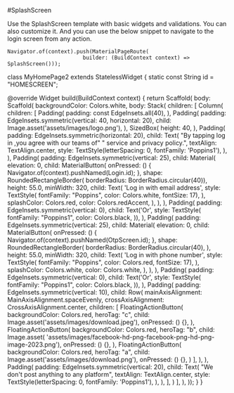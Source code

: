 #SplashScreen

Use the SplashScreen template with basic widgets and validations. You can also customize it. And you can use the below snippet to navigate to the login screen from any action.

````
Navigator.of(context).push(MaterialPageRoute(
                        builder: (BuildContext context) => SplashScreen()));
````
class MyHomePage2 extends StatelessWidget {
  static const String id = "HOMESCREEN";

  @override
  Widget build(BuildContext context) {
    return Scaffold(
        body: Scaffold(
      backgroundColor: Colors.white,
      body: Stack(
        children: <Widget>[
          Column(
            children: <Widget>[
              Padding(
                padding: const EdgeInsets.all(40),
              ),
              Padding(
                padding: EdgeInsets.symmetric(vertical: 40, horizontal: 20),
                child: Image.asset('assets/images/logo.png'),
              ),
              SizedBox(
                height: 40,
              ),
              Padding(
                padding: EdgeInsets.symmetric(horizontal: 20),
                child: Text(
                  "By tapping log in ,you agree with our teams of"
                  " service and privacy policy.",
                  textAlign: TextAlign.center,
                  style: TextStyle(letterSpacing: 0, fontFamily: 'Poppins1'),
                ),
              ),
              Padding(
                padding: EdgeInsets.symmetric(vertical: 25),
                child: Material(
                  elevation: 0,
                  child: MaterialButton(
                    onPressed: () {
                      Navigator.of(context).pushNamed(Login.id);
                    },
                    shape: RoundedRectangleBorder(
                        borderRadius: BorderRadius.circular(40)),
                    height: 55.0,
                    minWidth: 320,
                    child: Text(
                      'Log in with email address',
                      style: TextStyle(
                          fontFamily: "Poppins",
                          color: Colors.white,
                          fontSize: 17),
                    ),
                    splashColor: Colors.red,
                    color: Colors.redAccent,
                  ),
                ),
              ),
              Padding(
                padding: EdgeInsets.symmetric(vertical: 0),
                child: Text('Or',
                    style: TextStyle(
                      fontFamily: "Poppins1",
                      color: Colors.black,
                    )),
              ),
              Padding(
                padding: EdgeInsets.symmetric(vertical: 25),
                child: Material(
                  elevation: 0,
                  child: MaterialButton(
                    onPressed: () {
                      Navigator.of(context).pushNamed(OtpScreen.id);
                    },
                    shape: RoundedRectangleBorder(
                      borderRadius: BorderRadius.circular(40),
                    ),
                    height: 55.0,
                    minWidth: 320,
                    child: Text(
                      'Log in with phone number',
                      style: TextStyle(
                          fontFamily: "Poppins",
                          color: Colors.red,
                          fontSize: 17),
                    ),
                    splashColor: Colors.white,
                    color: Colors.white,
                  ),
                ),
              ),
              Padding(
                padding: EdgeInsets.symmetric(vertical: 0),
                child: Text('Or',
                    style: TextStyle(
                      fontFamily: "Poppins1",
                      color: Colors.black,
                    )),
              ),
              Padding(
                padding: EdgeInsets.symmetric(vertical: 10),
                child: Row(
                  mainAxisAlignment: MainAxisAlignment.spaceEvenly,
                  crossAxisAlignment: CrossAxisAlignment.center,
                  children: <Widget>[
                    FloatingActionButton(
                      backgroundColor: Colors.red,
                      heroTag: "c",
                      child: Image.asset('assets/images/download.jpeg'),
                      onPressed: () {},
                    ),
                    FloatingActionButton(
                      backgroundColor: Colors.red,
                      heroTag: "b",
                      child: Image.asset(
                          'assets/images/facebook-hd-png-facebook-png-hd-png-image-2023.png'),
                      onPressed: () {},
                    ),
                    FloatingActionButton(
                      backgroundColor: Colors.red,
                      heroTag: "a",
                      child: Image.asset('assets/images/download.png'),
                      onPressed: () {},
                    )
                  ],
                ),
              ),
              Padding(
                padding: EdgeInsets.symmetric(vertical: 20),
                child: Text(
                  "We don't post anything to any platform",
                  textAlign: TextAlign.center,
                  style: TextStyle(letterSpacing: 0, fontFamily: 'Poppins1'),
                ),
              ),
            ],
          )
        ],
      ),
    ));
  }
}
